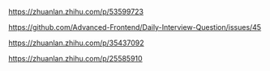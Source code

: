  https://zhuanlan.zhihu.com/p/53599723

 https://github.com/Advanced-Frontend/Daily-Interview-Question/issues/45

 https://zhuanlan.zhihu.com/p/35437092

 https://zhuanlan.zhihu.com/p/25585910